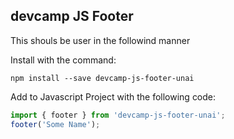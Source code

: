 ## devcamp JS Footer

This shouls be user in the followind manner

Install with the command:
```
npm install --save devcamp-js-footer-unai
```
Add to Javascript Project with the following code:

```javascript
import { footer } from 'devcamp-js-footer-unai';
footer('Some Name');
```